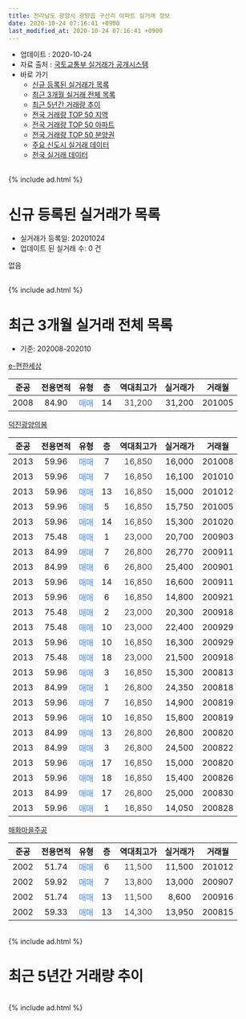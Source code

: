 ```yaml
---
title: 전라남도 광양시 광양읍 구산리 아파트 실거래 정보
date: 2020-10-24 07:16:41 +0900
last_modified_at: 2020-10-24 07:16:41 +0900
---
```


* 업데이트 : 2020-10-24
* 자료 출처 : [국토교통부 실거래가 공개시스템](http://rt.molit.go.kr)
* 바로 가기
    * [신규 등록된 실거래가 목록](#신규-등록된-실거래가-목록)
    * [최근 3개월 실거래 전체 목록](#최근-3개월-실거래-전체-목록)
    * [최근 5년간 거래량 추이](#최근-5년간-거래량-추이)
    * [전국 거래량 TOP 50 지역](https://inasie.github.io/apt-trade-info/최근-3개월-전국에서-가장-거래가-많이-발생한-지역)
    * [전국 거래량 TOP 50 아파트](https://inasie.github.io/apt-trade-info/최근-3개월-전국에서-가장-거래가-많이-발생한-아파트)
    * [전국 거래량 TOP 50 분양권](https://inasie.github.io/apt-trade-info/최근-3개월-전국에서-가장-거래가-많이-발생한-분양권)
    * [주요 신도시 실거래 데이터](https://inasie.github.io/apt-trade-info/주요-신도시)
    * [전국 실거래 데이터](https://inasie.github.io/apt-trade-info/전국)
<br>
{% include ad.html %}
<br>

# 신규 등록된 실거래가 목록
* 실거래가 등록일: 20201024
* 업데이트 된 실거래 수: 0 건

없음

<br>
{% include ad.html %}
<br>

# 최근 3개월 실거래 전체 목록
* 기준: 202008-202010


[e-편한세상](https://search.naver.com/search.naver?query=%EC%A0%84%EB%9D%BC%EB%82%A8%EB%8F%84+%EA%B4%91%EC%96%91%EC%8B%9C+%EA%B4%91%EC%96%91%EC%9D%8D+%EA%B5%AC%EC%82%B0%EB%A6%AC+e-%ED%8E%B8%ED%95%9C%EC%84%B8%EC%83%81)

|준공|전용면적|유형|층|역대최고가|실거래가|거래월|
|:---:|:---:|:---:|:---:|:---:|:---:|:---:|
|2008|84.90|<span style="color:#4285f3">매매</span>|14|<span style="color:#444444">31,200</span>|31,200|201005|

[덕진광양의봄](https://search.naver.com/search.naver?query=%EC%A0%84%EB%9D%BC%EB%82%A8%EB%8F%84+%EA%B4%91%EC%96%91%EC%8B%9C+%EA%B4%91%EC%96%91%EC%9D%8D+%EA%B5%AC%EC%82%B0%EB%A6%AC+%EB%8D%95%EC%A7%84%EA%B4%91%EC%96%91%EC%9D%98%EB%B4%84)

|준공|전용면적|유형|층|역대최고가|실거래가|거래월|
|:---:|:---:|:---:|:---:|:---:|:---:|:---:|
|2013|59.96|<span style="color:#4285f3">매매</span>|7|<span style="color:#444444">16,850</span>|16,000|201008|
|2013|59.96|<span style="color:#4285f3">매매</span>|7|<span style="color:#444444">16,850</span>|16,100|201010|
|2013|59.96|<span style="color:#4285f3">매매</span>|13|<span style="color:#444444">16,850</span>|15,000|201012|
|2013|59.96|<span style="color:#4285f3">매매</span>|5|<span style="color:#444444">16,850</span>|15,750|201005|
|2013|59.96|<span style="color:#4285f3">매매</span>|14|<span style="color:#444444">16,850</span>|15,300|201020|
|2013|75.48|<span style="color:#4285f3">매매</span>|1|<span style="color:#444444">23,000</span>|20,700|200903|
|2013|84.99|<span style="color:#4285f3">매매</span>|7|<span style="color:#444444">26,800</span>|26,770|200911|
|2013|84.99|<span style="color:#4285f3">매매</span>|6|<span style="color:#444444">26,800</span>|25,400|200901|
|2013|59.96|<span style="color:#4285f3">매매</span>|14|<span style="color:#444444">16,850</span>|16,600|200911|
|2013|59.96|<span style="color:#4285f3">매매</span>|6|<span style="color:#444444">16,850</span>|14,800|200921|
|2013|75.48|<span style="color:#4285f3">매매</span>|2|<span style="color:#444444">23,000</span>|20,300|200918|
|2013|75.48|<span style="color:#4285f3">매매</span>|10|<span style="color:#444444">23,000</span>|22,400|200929|
|2013|59.96|<span style="color:#4285f3">매매</span>|10|<span style="color:#444444">16,850</span>|16,300|200929|
|2013|75.48|<span style="color:#4285f3">매매</span>|18|<span style="color:#444444">23,000</span>|21,500|200918|
|2013|59.96|<span style="color:#4285f3">매매</span>|3|<span style="color:#444444">16,850</span>|15,300|200813|
|2013|84.99|<span style="color:#4285f3">매매</span>|1|<span style="color:#444444">26,800</span>|24,350|200818|
|2013|59.96|<span style="color:#4285f3">매매</span>|7|<span style="color:#444444">16,850</span>|14,900|200819|
|2013|59.96|<span style="color:#4285f3">매매</span>|10|<span style="color:#444444">16,850</span>|15,800|200819|
|2013|84.99|<span style="color:#4285f3">매매</span>|13|<span style="color:#444444">26,800</span>|26,800|200820|
|2013|84.99|<span style="color:#4285f3">매매</span>|3|<span style="color:#444444">26,800</span>|24,500|200822|
|2013|59.96|<span style="color:#4285f3">매매</span>|17|<span style="color:#444444">16,850</span>|15,000|200820|
|2013|59.96|<span style="color:#4285f3">매매</span>|18|<span style="color:#444444">16,850</span>|15,400|200826|
|2013|84.99|<span style="color:#4285f3">매매</span>|17|<span style="color:#444444">26,800</span>|25,000|200830|
|2013|59.96|<span style="color:#4285f3">매매</span>|1|<span style="color:#444444">16,850</span>|14,050|200828|

[매화마을주공](https://search.naver.com/search.naver?query=%EC%A0%84%EB%9D%BC%EB%82%A8%EB%8F%84+%EA%B4%91%EC%96%91%EC%8B%9C+%EA%B4%91%EC%96%91%EC%9D%8D+%EA%B5%AC%EC%82%B0%EB%A6%AC+%EB%A7%A4%ED%99%94%EB%A7%88%EC%9D%84%EC%A3%BC%EA%B3%B5)

|준공|전용면적|유형|층|역대최고가|실거래가|거래월|
|:---:|:---:|:---:|:---:|:---:|:---:|:---:|
|2002|51.74|<span style="color:#4285f3">매매</span>|6|<span style="color:#444444">11,500</span>|11,500|201012|
|2002|59.92|<span style="color:#4285f3">매매</span>|7|<span style="color:#444444">13,800</span>|13,000|200907|
|2002|51.74|<span style="color:#4285f3">매매</span>|13|<span style="color:#444444">11,500</span>|8,600|200916|
|2002|59.33|<span style="color:#4285f3">매매</span>|13|<span style="color:#444444">14,300</span>|13,950|200815|


<br>
{% include ad.html %}
<br>

# 최근 5년간 거래량 추이


<div style="width:100%;">
    <canvas id="deal_progress" height="200"></canvas>
</div>

<script>
new Chart(document.getElementById("deal_progress"), {
    type: 'line',
    data: {
        labels: ['201510','201511','201512','201601','201602','201603','201604','201605','201606','201607','201608','201609','201610','201611','201612','201701','201702','201703','201704','201705','201706','201707','201708','201709','201710','201711','201712','201801','201802','201803','201804','201805','201806','201807','201808','201809','201810','201811','201812','201901','201902','201903','201904','201905','201906','201907','201908','201909','201910','201911','201912','202001','202002','202003','202004','202005','202006','202007','202008','202009','202010'],
        datasets: [{
            label: '매매',
            pointRadius: 1,
            data: [11, 4, 5, 5, 5, 5, 2, 7, 7, 4, 4, 7, 5, 6, 7, 6, 8, 10, 8, 6, 9, 7, 6, 6, 4, 5, 6, 8, 5, 3, 6, 11, 3, 6, 3, 3, 7, 6, 4, 74, 10, 140, 12, 44, 23, 11, 7, 11, 19, 12, 6, 3, 14, 10, 10, 18, 15, 10, 11, 11, 7],
            borderColor: "rgba(255, 201, 14, 1)",
            backgroundColor: "rgba(255, 201, 14, 0.5)",
            fill: false,
            lineTension: 0
        },{
            label: '전월세',
            pointRadius: 1,
            data: [4, 4, 3, 1, 3, 6, 2, 4, 11, 4, 6, 4, 5, 6, 5, 2, 4, 6, 12, 10, 7, 5, 10, 1, 2, 1, 2, 0, 5, 2, 2, 1, 0, 1, 0, 1, 1, 11, 2, 5, 6, 6, 5, 4, 6, 6, 5, 0, 24, 16, 6, 6, 2, 2, 2, 5, 0, 2, 0, 0, 0],
            borderColor: "rgba(0, 141, 185, 1)",
            backgroundColor: "rgba(0, 141, 185, 0.5)",
            fill: false,
            lineTension: 0
        }
        ]
    },
    options: {
        responsive: true,
        title: {
            display: false
        },
        tooltips: {
            mode: 'index',
            intersect: false
        },
        hover: {
            mode: 'nearest',
            intersect: true
        },
        scales: {
            xAxes: [{
                display: true,
                scaleLabel: {
                    display: true,
                    labelString: '년/월'
                }
            }],
            yAxes: [{
                display: true,
                ticks: {
                    suggestedMin: 0,
                },
                scaleLabel: {
                    display: true,
                    labelString: '실거래 수'
                }
            }]
        }
    }
});

</script>


<br>
{% include ad.html %}
<br>

